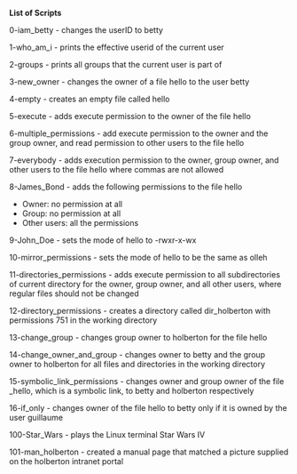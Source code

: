 **List of Scripts**

0-iam_betty - changes the userID to betty

1-who_am_i - prints the effective userid of the current user

2-groups - prints all groups that the current user is part of

3-new_owner - changes the owner of a file hello to the user betty

4-empty - creates an empty file called hello

5-execute - adds execute permission to the owner of the file hello

6-multiple_permissions - add execute permission to the owner and the group owner, and read permission to other users to the file hello

7-everybody - adds execution permission to the owner, group owner, and other users to the file hello where commas are not allowed

8-James_Bond - adds the following permissions to the file hello
* Owner: no permission at all
* Group: no permission at all
* Other users: all the permissions

9-John_Doe - sets the mode of hello to -rwxr-x-wx

10-mirror_permissions - sets the mode of hello to be the same as olleh

11-directories_permissions - adds execute permission to all subdirectories of current directory for the owner, group owner, and all other users, where regular files should not be changed

12-directory_permissions - creates a directory called dir_holberton with permissions 751 in the working directory

13-change_group - changes group owner to holberton for the file hello

14-change_owner_and_group - changes owner to betty and the group owner to holberton for all files and directories in the working directory

15-symbolic_link_permissions - changes owner and group owner of the file _hello, which is a symbolic link, to betty and holberton respectively

16-if_only - changes owner of the file hello to betty only if it is owned by the user guillaume

100-Star_Wars - plays the Linux terminal Star Wars IV

101-man_holberton - created a manual page that matched a picture supplied on the holberton intranet portal
